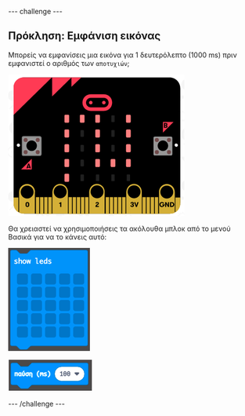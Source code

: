 \--- challenge \---

## Πρόκληση: Εμφάνιση εικόνας

Μπορείς να εμφανίσεις μια εικόνα για 1 δευτερόλεπτο (1000 ms) πριν εμφανιστεί ο αριθμός των `αποτυχιών`;

![στιγμιότυπο οθόνης](images/frustration-start-img.png)

Θα χρειαστεί να χρησιμοποιήσεις τα ακόλουθα μπλοκ από το μενού Βασικά για να το κάνεις αυτό:

![στιγμιότυπο οθόνης](images/frustration-blocks.png)

![στιγμιότυπο οθόνης](images/frustration-blocks2.png)

\--- /challenge \---